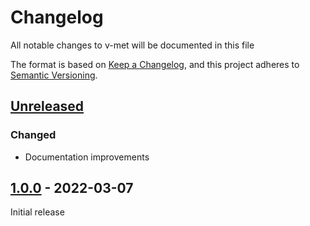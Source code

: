 # Changelog

All notable changes to v-met will be documented in this file

The format is based on [Keep a Changelog](https://keepachangelog.com/en/1.0.0/),
and this project adheres to [Semantic
Versioning](https://semver.org/spec/v2.0.0.html).

## [Unreleased]

### Changed

- Documentation improvements

## [1.0.0] - 2022-03-07

Initial release

[unreleased]: https://github.com/ksumngs/v-met/compare/v1.0.0...HEAD
[1.0.0]: https://github.com/ksumngs/v-met/releases/tag/v1.0.0
